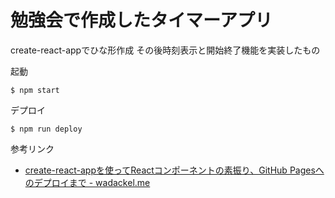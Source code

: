 # 勉強会で作成したタイマーアプリ

create-react-appでひな形作成
その後時刻表示と開始終了機能を実装したもの

起動
```
$ npm start
```

デプロイ
```
$ npm run deploy
```

参考リンク
* [create-react-appを使ってReactコンポーネントの素振り、GitHub Pagesへのデプロイまで - wadackel.me](https://blog.wadackel.me/2016/create-react-app/)



